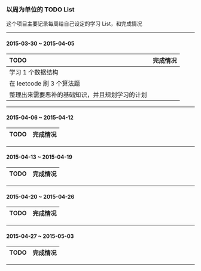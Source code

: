### 以周为单位的 TODO List

这个项目主要记录每周给自己设定的学习 List，和完成情况

---
#### 2015-03-30 ~ 2015-04-05

TODO|完成情况
:--|:--
学习 1 个数据结构|
在 leetcode 刷 3 个算法题|
整理出来需要恶补的基础知识，并且规划学习的计划|
---
#### 2015-04-06 ~ 2015-04-12

TODO|完成情况
:--|:--
---
#### 2015-04-13 ~ 2015-04-19

TODO|完成情况
:--|:--
---
#### 2015-04-20 ~ 2015-04-26

TODO|完成情况
:--|:--
---
#### 2015-04-27 ~ 2015-05-03

TODO|完成情况
:--|:--
---
